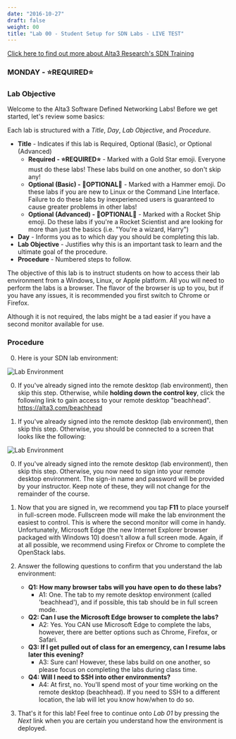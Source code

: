 ```yaml
---
date: "2016-10-27"
draft: false
weight: 00
title: "Lab 00 - Student Setup for SDN Labs - LIVE TEST"
---
```

[Click here to find out more about Alta3 Research's SDN Training](https://alta3.com/courses/sdn)
### MONDAY - &#x2B50;REQUIRED&#x2B50;

### Lab Objective

Welcome to the Alta3 Software Defined Networking Labs! Before we get started, let's review some basics:

Each lab is structured with a *Title*, *Day*, *Lab Objective*, and *Procedure*.

   - **Title** - Indicates if this lab is Required, Optional (Basic), or Optional (Advanced)
      - **Required - &#x2B50;REQUIRED&#x2B50;** - Marked with a Gold Star emoji. Everyone must do these labs! These labs build on one another, so don't skip any!
      - **Optional (Basic) - &#x1F528;OPTIONAL&#x1F528;** - Marked with a Hammer emoji. Do these labs if you are new to Linux or the Command Line Interface. Failure to do these labs by inexperienced users is guaranteed to cause greater problems in other labs!
      - **Optional (Advanced) - &#x1F680;OPTIONAL&#x1F680;** - Marked with a Rocket Ship emoji. Do these labs if you're a Rocket Scientist and are looking for more than just the basics (i.e. "You're a wizard, Harry")
   - **Day** - Informs you as to which day you should be completing this lab. 
   - **Lab Objective** - Justifies why this is an important task to learn and the ultimate goal of the procedure.
   - **Procedure** - Numbered steps to follow.

The objective of this lab is to instruct students on how to access their lab environment from a Windows, Linux, or Apple platform. All you will need to perform the labs is a browser. The flavor of the browser is up to you, but if you have any issues, it is recommended you first switch to Chrome or Firefox.

Although it is not required, the labs might be a tad easier if you have a second monitor available for use.

### Procedure

0. Here is your SDN lab environment: 

  ![Lab Environment](https://alta3.com/labs/images/alta3_lab_00_openstack_desktop.png)

0. If you've already signed into the remote desktop (lab environment), then skip this step. Otherwise, while **holding down the control key**, click the following link to gain access to your remote desktop "beachhead". https://alta3.com/beachhead
    
0. If you've already signed into the remote desktop (lab environment), then skip this step. Otherwise, you should be connected to a screen that looks like the following:

  ![Lab Environment](https://alta3.com/labs/images/alta3_lab_00_a_lab_desktop_signin.png)

0. If you've already signed into the remote desktop (lab environment), then skip this step. Otherwise, you now need to sign into your remote desktop environment. The sign-in name and password will be provided by your instructor. Keep note of these, they will not change for the remainder of the course.

0. Now that you are signed in, we recommend you tap **F11** to place yourself in full-screen mode. Fullscreen mode will make the lab environment the easiest to control. This is where the second monitor will come in handy. Unfortunately, Microsoft Edge (the new Internet Explorer browser packaged with Windows 10) doesn't allow a full screen mode. Again, if at all possible, we recommend using Firefox or Chrome to complete the OpenStack labs.
 
0. Answer the following questions to confirm that you understand the lab environment:
    - **Q1: How many browser tabs will you have open to do these labs?**
      - A1: One. The tab to my remote desktop environment (called 'beachhead'), and if possible, this tab should be in full screen mode.
    - **Q2: Can I use the Microsoft Edge browser to complete the labs?**
      - A2: Yes. You CAN use Microsoft Edge to complete the labs, however, there are better options such as Chrome, Firefox, or Safari.
    - **Q3: If I get pulled out of class for an emergency, can I resume labs later this evening?**
      - A3: Sure can! However, these labs build on one another, so please focus on completing the labs during class time.
    - **Q4: Will I need to SSH into other environments?**
      - A4: At first, no. You'll spend most of your time working on the remote desktop (beachhead). If you need to SSH to a different location, the lab will let you know how/when to do so.
    
0. That's it for this lab! Feel free to continue onto *Lab 01* by pressing the *Next* link when you are certain you understand how the environment is deployed.
